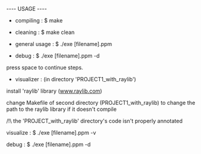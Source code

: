 ---- USAGE ----

- compiling : 
$ make

- cleaning : 
$ make clean

- general usage : 
$ ./exe [filename].ppm 

- debug : 
$ ./exe [filename].ppm -d

press space to continue steps.

- visualizer : (in directory 'PROJECT1_with_raylib')

install 'raylib' library (www.raylib.com)

change Makefile of second directory (PROJECT1_with_raylib) to change the path to the raylib library if it doesn't compile

/!\ the 'PROJECT_with_raylib' directory's code isn't properly annotated

visualize :
$ ./exe [filename].ppm -v

debug :
$ ./exe [filename].ppm -d

